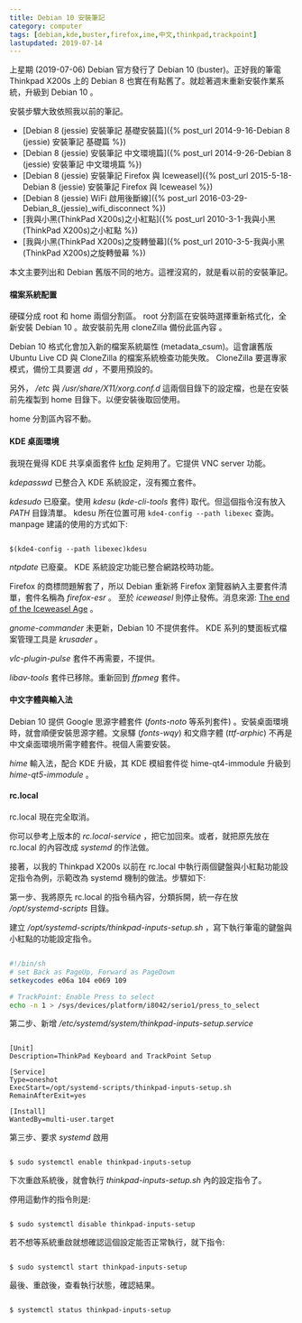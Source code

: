 ```yaml
---
title: Debian 10 安裝筆記
category: computer
tags: [debian,kde,buster,firefox,ime,中文,thinkpad,trackpoint]
lastupdated: 2019-07-14
---
```


上星期 (2019-07-06) Debian 官方發行了 Debian 10 (buster)。正好我的筆電 Thinkpad X200s 上的 Debian 8 也實在有點舊了。就趁著週末重新安裝作業系統，升級到 Debian 10 。

安裝步驟大致依照我以前的筆記。

* [Debian 8 (jessie) 安裝筆記 基礎安裝篇]({% post_url 2014-9-16-Debian 8 (jessie) 安裝筆記 基礎篇 %})
* [Debian 8 (jessie) 安裝筆記 中文環境篇]({% post_url 2014-9-26-Debian 8 (jessie) 安裝筆記 中文環境篇 %})
* [Debian 8 (jessie) 安裝筆記 Firefox 與 Iceweasel]({% post_url 2015-5-18-Debian 8 (jessie) 安裝筆記 Firefox 與 Iceweasel %})
* [Debian 8 (jessie) WiFi 啟用後斷線]({% post_url 2016-03-29-Debian_8_(jessie)_wifi_disconnect %})
* [我與小黑(ThinkPad X200s)之小紅點]({% post_url 2010-3-1-我與小黑(ThinkPad X200s)之小紅點 %})
* [我與小黑(ThinkPad X200s)之旋轉螢幕]({% post_url 2010-3-5-我與小黑(ThinkPad X200s)之旋轉螢幕 %})

本文主要列出和 Debian 舊版不同的地方。這裡沒寫的，就是看以前的安裝筆記。

<!--more-->

#### 檔案系統配置

硬碟分成 root 和 home 兩個分割區。 root 分割區在安裝時選擇重新格式化，全新安裝 Debian 10 。故安裝前先用 cloneZilla 備份此區內容 。

Debian 10 格式化會加入新的檔案系統屬性 (metadata_csum)。這會讓舊版 Ubuntu Live CD 與 CloneZilla 的檔案系統檢查功能失敗。 CloneZilla 要選專家模式，備份工具要選 *dd* ，不要用預設的。

另外， */etc* 與 */usr/share/X11/xorg.conf.d* 這兩個目錄下的設定檔，也是在安裝前先複製到 home 目錄下。以便安裝後取回使用。

home 分割區內容不動。

#### KDE 桌面環境

我現在覺得 KDE 共享桌面套件 [krfb](https://kde.org/applications/internet/org.kde.krfb) 足夠用了。它提供 VNC server 功能。

*kdepasswd* 已整合入 KDE 系統設定，沒有獨立套件。

*kdesudo* 已廢棄。使用 *kdesu* (*kde-cli-tools* 套件) 取代。但這個指令沒有放入 <var>PATH</var> 目錄清單。 kdesu 所在位置可用 `kde4-config --path libexec` 查詢。 manpage 建議的使用的方式如下:

```term

$(kde4-config --path libexec)kdesu

```

*ntpdate* 已廢棄。 KDE 系統設定功能已整合網路校時功能。

Firefox 的商標問題解套了，所以 Debian 重新將 Firefox 瀏覽器納入主要套件清單，套件名稱為 *firefox-esr* 。
至於 *iceweasel* 則停止發佈。消息來源: [The end of the Iceweasel Age](https://lwn.net/Articles/676799/) 。

*gnome-commander* 未更新，Debian 10 不提供套件。 KDE 系列的雙面板式檔案管理工具是 *krusader* 。

*vlc-plugin-pulse* 套件不再需要，不提供。

*libav-tools* 套件已移除。重新回到 *ffpmeg* 套件。

#### 中文字體與輸入法

Debian 10 提供 Google 思源字體套件 (*fonts-noto* 等系列套件) 。安裝桌面環境時，就會順便安裝思源字體。文泉驛 (*fonts-wqy*) 和文鼎字體 (*ttf-arphic*) 不再是中文桌面環境所需字體套件。視個人需要安裝。

*hime* 輸入法，配合 KDE 升級，其 KDE 模組套件從 hime-qt4-immodule 升級到 *hime-qt5-immodule* 。 

#### rc.local

rc.local 現在完全取消。

你可以參考上版本的 *rc.local-service* ，把它加回來。或者，就把原先放在 rc.local 的內容改成 *systemd* 的作法做。

接著，以我的 Thinkpad X200s 以前在 rc.local 中執行兩個鍵盤與小紅點功能設定指令為例，示範改為 systemd 機制的做法。步驟如下:

第一步、我將原先 rc.local 的指令稿內容，分類拆開，統一存在放 */opt/systemd-scripts* 目錄。

建立 */opt/systemd-scripts/thinkpad-inputs-setup.sh* ，寫下執行筆電的鍵盤與小紅點的功能設定指令。

```sh

#!/bin/sh
# set Back as PageUp, Forward as PageDown
setkeycodes e06a 104 e069 109

# TrackPoint: Enable Press to select
echo -n 1 > /sys/devices/platform/i8042/serio1/press_to_select

```

第二步、新增 */etc/systemd/system/thinkpad-inputs-setup.service*

```text

[Unit]
Description=ThinkPad Keyboard and TrackPoint Setup

[Service]
Type=oneshot
ExecStart=/opt/systemd-scripts/thinkpad-inputs-setup.sh
RemainAfterExit=yes

[Install]
WantedBy=multi-user.target

```

第三步、要求 *systemd* 啟用

```term

$ sudo systemctl enable thinkpad-inputs-setup

```

下次重啟系統後，就會執行 *thinkpad-inputs-setup.sh* 內的設定指令了。

停用這動作的指令則是:

```term 

$ sudo systemctl disable thinkpad-inputs-setup

```

若不想等系統重啟就想確認這個設定能否正常執行，就下指令:

```term

$ sudo systemctl start thinkpad-inputs-setup

```

最後、重啟後，查看執行狀態，確認結果。

```term

$ systemctl status thinkpad-inputs-setup

```

